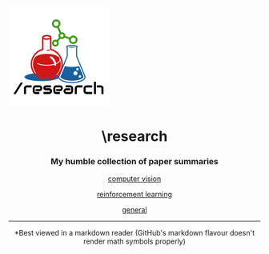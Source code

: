 <img src="logo.png" style="zoom:100%;" />

<center> 
<h1>
   \research
  </h1>
<h3> My humble collection of paper summaries</h3>



[computer vision](cv/index.md)

[reinforcement learning](rl/index.md)

[general](general/index.md)



---

*Best viewed in a markdown reader (GitHub's markdown flavour doesn't render math symbols properly)